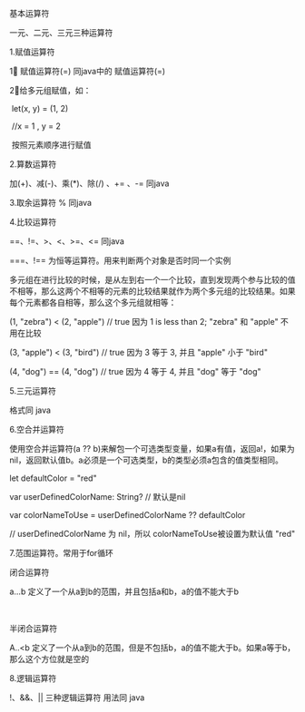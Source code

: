 基本运算符

一元、二元、三元三种运算符



1.赋值运算符

  1⃣️ 赋值运算符(=) 同java中的 赋值运算符(=)

  2⃣️给多元组赋值，如：

​    let(x, y) = (1, 2)

​    //x = 1 , y = 2

​    按照元素顺序进行赋值

2.算数运算符 

   

  加(+)、减(-)、乘(*)、除(/) 、+= 、-=  同java

   

3.取余运算符 % 同java



4.比较运算符

  ==、!=、>、<、>=、<= 同java

  ===、!== 为恒等运算符。用来判断两个对象是否时同一个实例



多元组在进行比较的时候，是从左到右一个一个比较，直到发现两个参与比较的值不相等，那么这两个不相等的元素的比较结果就作为两个多元组的比较结果。如果每个元素都各自相等，那么这个多元组就相等：



(1, "zebra") < (2, "apple")  // true 因为 1 is less than 2; "zebra" 和 "apple" 不用在比较

(3, "apple") < (3, "bird")  // true 因为 3 等于 3, 并且 "apple" 小于 "bird"

(4, "dog") == (4, "dog")   // true 因为 4 等于 4, 并且 "dog" 等于 "dog"



5.三元运算符

格式同 java



6.空合并运算符

使用空合并运算符(a ?? b)来解包一个可选类型变量，如果a有值，返回a!，如果为nil，返回默认值b。a必须是一个可选类型，b的类型必须a包含的值类型相同。

 let defaultColor = "red"

var userDefinedColorName: String? // 默认是nil



var colorNameToUse = userDefinedColorName ?? defaultColor

// userDefinedColorName 为 nil，所以 colorNameToUse被设置为默认值 "red"



7.范围运算符。常用于for循环

  闭合运算符

   a…b 定义了一个从a到b的范围，并且包括a和b，a的值不能大于b

​    

  半闭合运算符

   A..<b 定义了一个从a到b的范围，但是不包括b，a的值不能大于b。如果a等于b，那么这个方位就是空的



8.逻辑运算符

  !、&&、|| 三种逻辑运算符 用法同 java